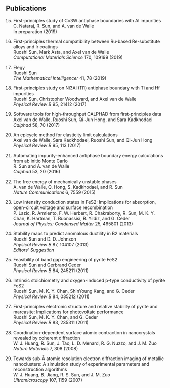 ## Publications

15. First-principles study of Co3W antiphase boundaries with Al impurities  
C. Nataraj, R. Sun, and A. van de Walle  
In preparation (2019)  

14. First-principles thermal compatibility between Ru-based Re-substitute alloys and Ir coatings  
Ruoshi Sun, Mark Asta, and Axel van de Walle  
*Computational Materials Science* 170, 109199 (2019)  

13. Elegy  
Ruoshi Sun  
*The Mathematical Intelligencer* 41, 78 (2019)  

12. First-principles study on Ni3Al (111) antiphase boundary with Ti and Hf impurities  
Ruoshi Sun, Christopher Woodward, and Axel van de Walle  
*Physical Review B* 95, 21412 (2017)  

11. Software tools for high-throughput CALPHAD from first-principles data  
Axel van de Walle, Ruoshi Sun, Qi-Jun Hong, and Sara Kadkhodaei  
*Calphad* 58, 70 (2017)  

10. An epicycle method for elasticity limit calculations  
Axel van de Walle, Sara Kadkhodaei, Ruoshi Sun, and Qi-Jun Hong  
*Physical Review B* 95, 113 (2017)  

9. Automating impurity-enhanced antiphase boundary energy calculations from ab initio Monte Carlo  
R. Sun and A. van de Walle  
*Calphad* 53, 20 (2016)  

8. The free energy of mechanically unstable phases  
A. van de Walle, Q. Hong, S. Kadkhodaei, and R. Sun  
*Nature Communications* 6, 7559 (2015)  

7. Low intensity conduction states in FeS2: Implications for absorption, open-circuit voltage and surface recombination  
P. Lazic, R. Armiento, F. W. Herbert, R. Chakraborty, R. Sun, M. K. Y. Chan, K. Hartman, T. Buonassisi, B. Yildiz, and G. Ceder  
*Journal of Physics: Condensed Matter* 25, 465801 (2013)

6. Stability maps to predict anomalous ductility in B2 materials  
Ruoshi Sun and D. D. Johnson  
*Physical Review B* 87, 104107 (2013)  
*Editors' Suggestion*  

5. Feasibility of band gap engineering of pyrite FeS2  
Ruoshi Sun and Gerbrand Ceder  
*Physical Review B* 84, 245211 (2011)  

4. Intrinsic stoichiometry and oxygen-induced p-type conductivity of pyrite FeS2  
Ruoshi Sun, M. K. Y. Chan, ShinYoung Kang, and G. Ceder  
*Physical Review B* 84, 035212 (2011)  

3. First-principles electronic structure and relative stability of pyrite and marcasite: Implications for photovoltaic performance  
Ruoshi Sun, M. K. Y. Chan, and G. Ceder  
*Physical Review B* 83, 235311 (2011)  

2. Coordination-dependent surface atomic contraction in nanocrystals revealed by coherent diffraction  
W. J. Huang, R. Sun, J. Tao, L. D. Menard, R. G. Nuzzo, and J. M. Zuo  
*Nature Materials* 7, 308 (2008)  

1. Towards sub-Å atomic resolution electron diffraction imaging of metallic nanoclusters: A simulation study of experimental parameters and reconstruction algorithms  
W. J. Huang, B. Jiang, R. S. Sun, and J. M. Zuo  
*Ultramicroscopy* 107, 1159 (2007)  
